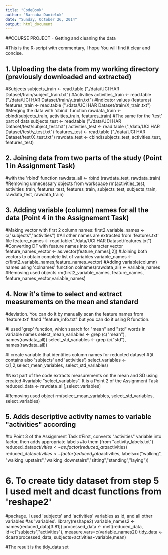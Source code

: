 ```yaml
---
title: "CodeBook"
author: "Barnaba Danieluk"
date: "Sunday, October 26, 2014"
output: html_document
---
```


##COURSE PROJECT - Getting and cleaning the data

#This is the R-script with commentary, I hopu You will find it clear and concise.

##  1. Uploading the data from my working directory (previously downloaded and extracted)

#Subjects
subjects_train <- read.table ("./data/UCI HAR Dataset/train/subject_train.txt")
#Activities
activities_train <- read.table ("./data/UCI HAR Dataset/train/y_train.txt")
#Indicator values (features)
features_train <- read.table ("./data/UCI HAR Dataset/train/X_train.txt")
#Merging the data with 'cbind' function
rawdata_train <- cbind(subjects_train, activities_train, features_train)
#The same for the 'test' part of data
subjects_test <- read.table ("./data/UCI HAR Dataset/test/subject_test.txt")
activities_test <- read.table ("./data/UCI HAR Dataset/test/y_test.txt")
features_test <- read.table ("./data/UCI HAR Dataset/test/X_test.txt")
rawdata_test <- cbind(subjects_test, activities_test, features_test)

##   2. Joining data from two parts of the study (Point 1 in Assignment Task)
#with the 'rbind' function
rawdata_all <- rbind (rawdata_test, rawdata_train)
#Removing unnecessary objects from workspace
rm(activities_test, activities_train, features_test, 
   features_train, subjects_test, subjects_train, rawdata_test, rawdata_train)

##   3. Adding variable (column) names for all the data (Point 4 in the Assignement Task)
#Making vector with first 2 column names:
first2_variable_names <- c("subjects","activities")
#All other names are extracted from 'features.txt' file
feature_names <- read.table("./data/UCI HAR Dataset/features.txt")
#Converting DF with feature names into character vector
feature_names_vector <- as.vector(feature_names[,2])
#Joining both vectors to obtain complete list of variables
variable_names <- c(first2_variable_names,feature_names_vector)
#Adding variable(column) names using 'colnames' function
colnames(rawdata_all) <- variable_names
#Removing used objects
rm(first2_variable_names, feature_names, feature_names_vector,variable_names)

##   4. Now it's time to select and extract measurements on the mean and standard
#deviation. You can do it by manually scan the feature names from 'feature.txt'
#and "feature_info.txt" but you can do it using R function.

#I used 'grep' function, which search for "mean" and "std" words in variable names
select_mean_variables <- grep (c("mean"), names(rawdata_all))
select_std_variables <- grep (c("std"), names(rawdata_all))

#I create variable that identifies column names for reducted dataset
#(it contains also 'subjects' and 'activities')
select_variables <- c(1,2,select_mean_variables, select_std_variables)

#Next part of the code extracts measurements on the mean and SD using created 
#variable "select_variables". It is a Point 2 of the Assignment Task
reduced_data <- rawdata_all[,select_variables]

#Removing used object
rm(select_mean_variables, select_std_variables, select_variables)

##   5. Adds descriptive activity names to variable "activities" according
#to Point 3 of the Assignment Task
#First, converts "activities" variable into factor, then adds appropriate labels
#to them (from "activity_labels.txt")
reduced_data$activities <- as.factor(reduced_data$activities)
reduced_data$activities <- factor(reduced_data$activities, labels=c("walking",
            "walking_upstairs","walking_downstairs","sitting","standing","laying"))

#    6. To create tidy dataset from step 5 I used melt and dcast functions from 'reshape2'
#package. I used 'subjects' and 'activities' variables as id, and all other variables
#as 'variables'.
library(reshape2)
variable_names2 <- names(reduced_data[3:81])
processed_data <- melt(reduced_data, id=c("subjects","activities"), 
            measure.vars=c(variable_names2))
tidy_data <- dcast(processed_data, subjects+activities~variable,mean)

#The result is the tidy_data set

